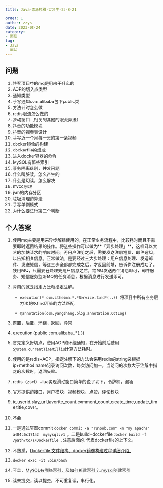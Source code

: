 ```yaml
---
title: Java-喜马拉雅-实习生-23-8-21

order: 1
author: zzys
date: 2023-08-24
category:
- 面经
tag:
- Java
- 面试
---
```


## 问题

1. 博客项目中的mq是用来干什么的
2. AOP的切入点类型
3. 通知类型
4. 手写通知com.alibaba包下public类
5. 方法计时怎么做
6. redis限流怎么做的
7. 滑动窗口（相关的其他的限流算法）
8. 抖音的功能模块
9. 抖音的视频表设计
10. 手写近一个月每一天的第一条视频
11. docker镜像的构建
12. dockerfile的组成
13. 进入docker容器的命令
14. MySQL有那些索引
15. 事务隔离级别，并发问题
16. 什么叫脏读，怎么产生的
17. 什么是幻读，怎么解决
18. mvcc原理
19. jvm的内存分区
20. 垃圾清理的算法
21. 手写单例模式
22. 为什么要进行第二个判断

## 个人答案

1. 使用mq主要是用来异步解耦使用的，在正常业务流程中，比较耗时而且不需要即时返回结果的操作。将这些操作可以做为**「异步处理」**，这样可以大大的加快请求的响应时间。再用户注册之后，需要发送注册短信、邮件通知，以告知相关信息。正常做法，是要经过三大步处理：用户信息处理、发送邮件、发送短信，等这三步全部都完成之后，才返回前端，告诉你注册成功了。使用MQ，只需要在处理完用户信息之后，给MQ发送两个消息即可，邮件服务、短信服务监听MQ的任务消息，根据消息进行发送即可。
2. 常用的就是指定方法和指定注解。

   - `execution(* com.itheima.*.*Service.find*(..)) `将项目中所有业务层方法的以find开头的方法匹配

   - `@annotation(com.yangzhang.blog.annotation.OptLog)`
3. 前置，后置，环绕，返回，异常
4. execution (public com.alibaba..*(..))
5. 首先定义好切点，使用AOP的环绕通知，在开始前后使用`System.currentTimeMillis`计算方法耗时。
6. 使用的是redis+AOP，指定注解下的方法会采用redis的string来根据ip+method name记录访问次数，每次访问加一，当访问的次数大于注解中指定的次数时，返回失败。
7. redis（zset）+lua实现滑动窗口简单的说了以下，令牌桶，漏桶
8. 官方提供的接口，用户模块，视频模块，点赞，评论模块
9. id,userid,play_url,favorite_count,comment_count,create_time,update_time,title,cover。
10. 不会
11. 一是通过容器commit `docker commit -a "runoob.com" -m "my apache" a404c6c174a2  mymysql:v1 `。二是build+dockerfile `docker build -f /path/to/a/Dockerfile .`注意后面的`.`代表dockerfile的上下文。
12. 不熟悉，[Dockerfile 文件结构、docker镜像构建过程详细介绍_](https://blog.csdn.net/Ber_Bai/article/details/119953567)
13. `docker exec -it /bin/bash`
14. 不会，[MySQL有哪些索引，及如何创建索引？_mysql创建索引](https://blog.csdn.net/weixin_47959554/article/details/108500186)

15. 读未提交，读以提交，不可重复读，串行化。
